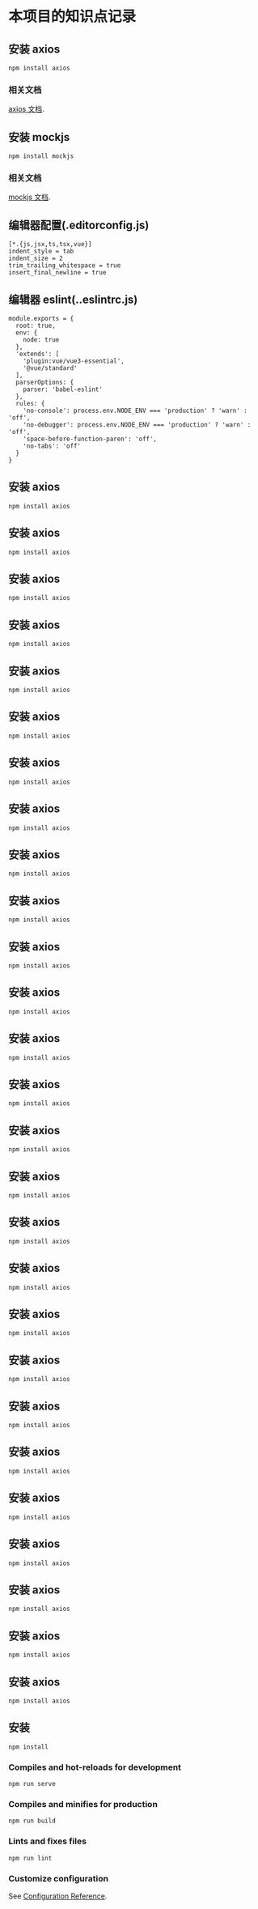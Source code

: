 # 本项目的知识点记录

## 安装 axios

```
npm install axios
```

### 相关文档

[axios 文档](https://axios-http.com/zh/docs/intro).

## 安装 mockjs

```
npm install mockjs
```

### 相关文档

[mockjs 文档](https://github.com/nuysoft/Mock/wiki).

## 编辑器配置(.editorconfig.js)

```
[*.{js,jsx,ts,tsx,vue}]
indent_style = tab
indent_size = 2
trim_trailing_whitespace = true
insert_final_newline = true
```

## 编辑器 eslint(..eslintrc.js)

```
module.exports = {
  root: true,
  env: {
    node: true
  },
  'extends': [
    'plugin:vue/vue3-essential',
    '@vue/standard'
  ],
  parserOptions: {
    parser: 'babel-eslint'
  },
  rules: {
    'no-console': process.env.NODE_ENV === 'production' ? 'warn' : 'off',
    'no-debugger': process.env.NODE_ENV === 'production' ? 'warn' : 'off',
    'space-before-function-paren': 'off',
    'no-tabs': 'off'
  }
}

```

## 安装 axios

```
npm install axios
```

## 安装 axios

```
npm install axios
```

## 安装 axios

```
npm install axios
```

## 安装 axios

```
npm install axios
```

## 安装 axios

```
npm install axios
```

## 安装 axios

```
npm install axios
```

## 安装 axios

```
npm install axios
```

## 安装 axios

```
npm install axios
```

## 安装 axios

```
npm install axios
```

## 安装 axios

```
npm install axios
```

## 安装 axios

```
npm install axios
```

## 安装 axios

```
npm install axios
```

## 安装 axios

```
npm install axios
```

## 安装 axios

```
npm install axios
```

## 安装 axios

```
npm install axios
```

## 安装 axios

```
npm install axios
```

## 安装 axios

```
npm install axios
```

## 安装 axios

```
npm install axios
```

## 安装 axios

```
npm install axios
```

## 安装 axios

```
npm install axios
```

## 安装 axios

```
npm install axios
```

## 安装 axios

```
npm install axios
```

## 安装 axios

```
npm install axios
```

## 安装 axios

```
npm install axios
```

## 安装 axios

```
npm install axios
```

## 安装 axios

```
npm install axios
```

## 安装 axios

```
npm install axios
```

## 安装

```
npm install
```

### Compiles and hot-reloads for development

```
npm run serve
```

### Compiles and minifies for production

```
npm run build
```

### Lints and fixes files

```
npm run lint
```

### Customize configuration

See [Configuration Reference](https://cli.vuejs.org/config/).
